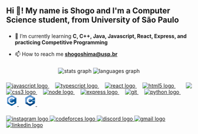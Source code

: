 <!---
shogoshima/shogoshima is a ✨ special ✨ repository because its `README.md` (this file) appears on your GitHub profile.
You can click the Preview link to take a look at your changes.
--->

<h2 align="left">Hi 👋! My name is Shogo and I'm a Computer Science student, from University of São Paulo</h2>

###

- 🌱 I’m currently learning **C, C++, Java, Javascript, React, Express, and practicing Competitive Programming**

- 📫 How to reach me **shogoshima@usp.br**

###

<div align="center">
  <img src="https://github-readme-stats.vercel.app/api?username=shogoshima&hide_title=false&hide_rank=false&show_icons=true&include_all_commits=true&count_private=true&disable_animations=false&theme=dracula&locale=en&hide_border=false" height="150" alt="stats graph"  />
  <img src="https://github-readme-stats.vercel.app/api/top-langs?username=shogoshima&locale=en&hide_title=false&layout=compact&card_width=320&langs_count=5&theme=dracula&hide_border=false" height="150" alt="languages graph"  />
</div>

###

<img align="right" height="120" src="https://s2.glbimg.com/MU_HOBQHWW68xx07g9NWMS4QQwg=/e.glbimg.com/og/ed/f/original/2021/11/30/giphy_1.gif"  />

###

<div align="left">
  <a href="https://www.javascript.com/" target="_blank" rel="noreferrer"><img src="https://cdn.jsdelivr.net/gh/devicons/devicon/icons/javascript/javascript-original.svg" height="30" alt="javascript logo"  /> </a> 
  <img width="12" />
  <a href="https://www.typescriptlang.org/" target="_blank" rel="noreferrer"><img src="https://cdn.jsdelivr.net/gh/devicons/devicon/icons/typescript/typescript-original.svg" height="30" alt="typescript logo"  /> </a> 
  <img width="12" />
  <a href="https://react.dev/" target="_blank" rel="noreferrer"><img src="https://cdn.jsdelivr.net/gh/devicons/devicon/icons/react/react-original.svg" height="30" alt="react logo"  /> </a> 
  <img width="12" />
  <a href="https://developer.mozilla.org/en-US/docs/Web/HTML" target="_blank" rel="noreferrer"><img src="https://cdn.jsdelivr.net/gh/devicons/devicon/icons/html5/html5-original.svg" height="30" alt="html5 logo"  /> </a> 
  <img width="12" />
  <a href="https://developer.mozilla.org/en-US/docs/Web/CSS" target="_blank" rel="noreferrer"><img src="https://cdn.jsdelivr.net/gh/devicons/devicon/icons/css3/css3-original.svg" height="30" alt="css3 logo"  /> </a> 
  <img width="12" />
  <a href="https://nodejs.org/" target="_blank" rel="noreferrer"><img src="https://cdn.jsdelivr.net/gh/devicons/devicon/icons/nodejs/nodejs-original.svg" height="30" alt="node logo"  /> </a> 
  <img width="12" />
  <a href="https://expressjs.com/" target="_blank" rel="noreferrer"><img src="https://cdn.jsdelivr.net/gh/devicons/devicon/icons/express/express-original.svg" height="30" alt="express logo"  /> </a> 
  <img width="12" />
  <a href="https://git-scm.com/" target="_blank" rel="noreferrer"> <img src="https://www.vectorlogo.zone/logos/git-scm/git-scm-icon.svg" alt="git" width="30" height="30"/> </a> 
  <img width="12" />
  <a href="https://www.python.org/" target="_blank" rel="noreferrer"><img src="https://cdn.jsdelivr.net/gh/devicons/devicon/icons/python/python-original.svg" height="30" alt="python logo"  /> </a> 
  <img width="12" />
  <a href="https://www.cprogramming.com/" target="_blank" rel="noreferrer"> <img src="https://raw.githubusercontent.com/devicons/devicon/master/icons/c/c-original.svg" alt="c" width="30" height="30"/> </a> 
  <img width="12" />
  <a href="https://www.w3schools.com/cpp/" target="_blank" rel="noreferrer"> <img src="https://raw.githubusercontent.com/devicons/devicon/master/icons/cplusplus/cplusplus-original.svg" alt="cplusplus" width="30" height="30"/> </a> 
  <img width="12" />
</div>

###

<div align="left">
  <a href="https://instagram.com/shima_shogo" target="blank"> <img src="https://img.shields.io/static/v1?message=Instagram&logo=instagram&label=&color=E4405F&logoColor=white&labelColor=&style=for-the-badge" height="35" alt="instagram logo"  /> </a>
  <a href="https://codeforces.com/profile/sshogo" target="_blank" rel="noreffer"> <img src="https://img.shields.io/static/v1?message=CodeForces&logo=codeforces&label=&color=445f9d&logoColor=white&labelColor=&style=for-the-badge" height="35" alt="codeforces logo"  /> </a>
  <a href="https://discordapp.com/users/shogoshima" target="_self" rel="noreffer"> <img src="https://img.shields.io/static/v1?message=Discord&logo=discord&label=&color=7289DA&logoColor=white&labelColor=&style=for-the-badge" height="35" alt="discord logo"  /> </a>
  <a href="mailto:shogoshima@usp.br" target="_blank" rel="noreffer"> <img src="https://img.shields.io/static/v1?message=Gmail&logo=gmail&label=&color=D14836&logoColor=white&labelColor=&style=for-the-badge" height="35" alt="gmail logo"  /> </a>
  <a href="https://br.linkedin.com/in/shogo-shima-36022a212" target="_blank" ref="noreffer"> <img src="https://img.shields.io/static/v1?message=LinkedIn&logo=linkedin&label=&color=0077B5&logoColor=white&labelColor=&style=for-the-badge" height="35" alt="linkedin logo"  /> </a>
</div>

###
